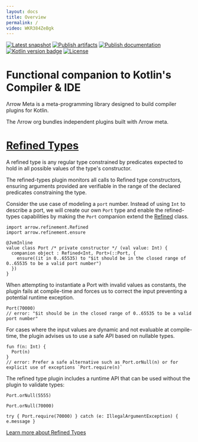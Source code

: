 ```yaml
---
layout: docs
title: Overview
permalink: /
video: WKR384ZeBgk
---
```


[![Latest snapshot](https://img.shields.io/maven-metadata/v?color=0576b6&label=latest%20snapshot&metadataUrl=https%3A%2F%2Foss.sonatype.org%2Fservice%2Flocal%2Frepositories%2Fsnapshots%2Fcontent%2Fio%2Farrow-kt%2Farrow-meta%2Fmaven-metadata.xml)](https://oss.sonatype.org/service/local/repositories/snapshots/content/io/arrow-kt/arrow-meta/)
[![Publish artifacts](https://github.com/arrow-kt/arrow-meta/workflows/Publish%20Artifacts/badge.svg)](https://github.com/arrow-kt/arrow-meta/actions?query=workflow%3A%22Publish+Artifacts%22)
[![Publish documentation](https://github.com/arrow-kt/arrow-meta/workflows/Publish%20Documentation/badge.svg)](https://github.com/arrow-kt/arrow-meta/actions?query=workflow%3A%22Publish+Documentation%22)
[![Kotlin version badge](https://img.shields.io/badge/kotlin-1.5-blue.svg)](https://kotlinlang.org/docs/whatsnew15.html)
[![License](https://img.shields.io/badge/License-Apache%202.0-blue.svg)](http://www.apache.org/licenses/LICENSE-2.0)

# Functional companion to Kotlin's Compiler & IDE

Λrrow Meta is a meta-programming library designed to build compiler plugins for Kotlin.

The Λrrow org bundles independent plugins built with Λrrow meta.

# [Refined Types](/apidocs/arrow-refined-types/arrow.refinement/)

A refined type is any regular type constrained by predicates expected to hold in all possible values of the type's
constructor.

The refined-types plugin monitors all calls to Refined type constructors, ensuring arguments provided are verifiable in
the range of the declared predicates constraining the type.

Consider the use case of modeling a `port` number. Instead of using `Int` to describe a port, we will create our own `Port` type and
enable the refined-types capabilities by making the `Port` companion extend the [Refined](http://127.0.0.1:4000/apidocs/arrow-refined-types/arrow.refinement/-refined/index.html) class.

```kotlin:ank
import arrow.refinement.Refined
import arrow.refinement.ensure

@JvmInline
value class Port /* private constructor */ (val value: Int) {
  companion object : Refined<Int, Port>(::Port, {
    ensure((it in 0..65535) to "$it should be in the closed range of 0..65535 to be a valid port number")
  })
}
```

When attempting to instantiate a Port with invalid values as constants, the plugin fails at compile-time and forces us to correct the input preventing a potential runtime exception.

```kotlin:ank:silent
Port(70000)
// error: "$it should be in the closed range of 0..65535 to be a valid port number"
```

For cases where the input values are dynamic and not evaluable at compile-time, the plugin advises us to use a safe API
based on nullable types.

```kotlin:ank
fun f(n: Int) {
  Port(n)
}
// error: Prefer a safe alternative such as Port.orNull(n) or for explicit use of exceptions `Port.require(n)`
```

The refined type plugin includes a runtime API that can be used without the plugin to validate types:

```kotlin:ank
Port.orNull(5555)
```

```kotlin:ank
Port.orNull(70000)
```

```kotlin:ank
try { Port.require(70000) } catch (e: IllegalArgumentException) { e.message }
```

[Learn more about Refined Types](/apidocs/arrow-refined-types/arrow.refinement/)

